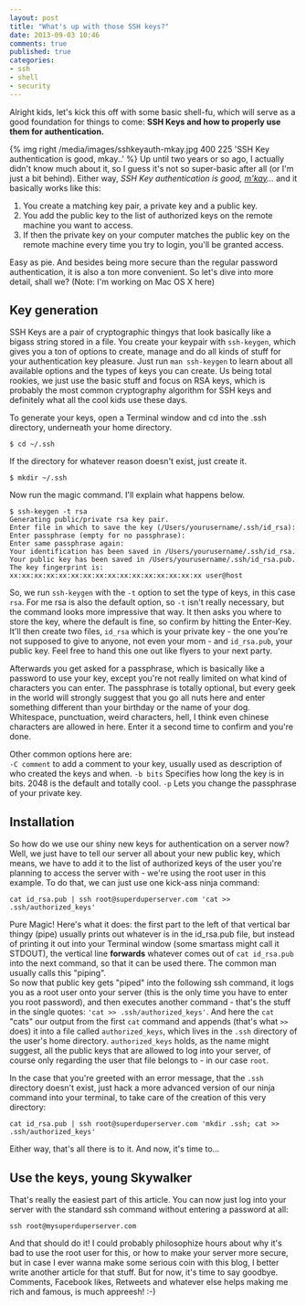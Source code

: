 ```yaml
---
layout: post
title: "What's up with those SSH keys?"
date: 2013-09-03 10:46
comments: true
published: true
categories:
- ssh
- shell
- security
---
```

Alright kids, let's kick this off with some basic shell-fu, 
which will serve as a good foundation for things to come: 
**SSH Keys and how to properly use them for authentication.**

{% img right /media/images/sshkeyauth-mkay.jpg 400 225 'SSH Key authentication is good, mkay..' %}
Up until two years or so ago, I actually didn't know much about it, 
so I guess it's not so super-basic after all (or I'm just a bit behind). 
Either way, *SSH Key authentication is good, [m'kay](http://www.youtube.com/watch?v=E4_tOiLB_Ko)...* 
and it basically works like this: 

1. You create a matching key pair, a private key and a public key.
2. You add the public key to the list of authorized keys on the remote machine you want to access.
3. If then the private key on your computer matches the public key on 
the remote machine every time you try to login, you'll be granted access.

Easy as pie. And besides being more secure than the regular password authentication, it
is also a ton more convenient. So let's dive into more detail, shall we? (Note: I'm working on Mac OS X here)

Key generation
--------------
SSH Keys are a pair of cryptographic thingys that look basically like a bigass string stored in a file. 
You create your keypair with `ssh-keygen`, which gives you a ton of options to create, manage and do
all kinds of stuff for your authentication key pleasure. Just run `man ssh-keygen` to learn about all
available options and the types of keys you can create. Us being total rookies, we just use the basic stuff and
focus on RSA keys, which is probably the most common cryptography algorithm for SSH keys and definitely 
what all the cool kids use these days.

To generate your keys, open a Terminal window and cd into the .ssh directory, underneath your home directory.
```
$ cd ~/.ssh
```
If the directory for whatever reason doesn't exist, just create it.
```
$ mkdir ~/.ssh
```
Now run the magic command. I'll explain what happens below.
```
$ ssh-keygen -t rsa
Generating public/private rsa key pair.
Enter file in which to save the key (/Users/yourusername/.ssh/id_rsa): 
Enter passphrase (empty for no passphrase): 
Enter same passphrase again: 
Your identification has been saved in /Users/yourusername/.ssh/id_rsa.
Your public key has been saved in /Users/yourusername/.ssh/id_rsa.pub.
The key fingerprint is:
xx:xx:xx:xx:xx:xx:xx:xx:xx:xx:xx:xx:xx:xx:xx:xx user@host
```
So, we run `ssh-keygen` with the `-t` option to set the type of keys, in this case `rsa`. For me rsa is 
also the default option, so `-t` isn't really necessary, but the command looks more impressive that way.
It then asks you where to store the key, where the default is fine, so confirm by hitting the Enter-Key. It'll
then create two files, `id_rsa` which is your private key - the one you're not supposed to give to anyone, not even your
mom - and `id_rsa.pub`, your public key. Feel free to hand this one out like flyers to your next party.

Afterwards you get asked for a passphrase, which is basically like a password to use your key, except you're not
really limited on what kind of characters you can enter. The passphrase is totally optional, but every geek in the 
world will strongly suggest that you go all nuts here and enter something different than your birthday or the name of your dog.
Whitespace, punctuation, weird characters, hell, I think even chinese characters are allowed in here. Enter it a second time
to confirm and you're done. 

Other common options here are:<br /> 
`-C comment` to add a comment to your key, usually used as description of who created the keys and when.
`-b bits` Specifies how long the key is in bits. 2048 is the default and totally cool.
`-p` Lets you change the passphrase of your private key.

Installation
------------
So how do we use our shiny new keys for authentication on a server now? 
Well, we just have to tell our server all about your new public key, which means, we have to add 
it to the list of authorized keys of the user you're planning to access the server with - we're using the root user in this example. 
To do that, we can just use one kick-ass ninja command:
```
cat id_rsa.pub | ssh root@superduperserver.com 'cat >> .ssh/authorized_keys'
```
Pure Magic! Here's what it does: the first part to the left of that vertical bar thingy (pipe) usually prints out 
whatever is in the id_rsa.pub file, but instead of printing it out into your Terminal window 
(some smartass might call it STDOUT), the vertical line
**forwards** whatever comes out of `cat id_rsa.pub` into the next command, so that it can be used there. The common man usually calls this 
"piping". 
<br/>
So now that public key gets "piped" into the following ssh command, it logs you as a root user onto your
server (this is the only time you have to enter you root password), and then executes another command - that's the stuff
in the single quotes: `'cat >> .ssh/authorized_keys'`. 
And here the `cat` "cats" our output from the first `cat` command and appends (that's what `>>` does) it
into a file called `authorized_keys`, which lives in the `.ssh` directory of the user's home directory.
`authorized_keys` holds, as the name might suggest, all the public keys that are allowed to log into 
your server, of course only regarding the user that file belongs to - in our case `root`.

In the case that you're greeted with an error message, that the `.ssh` directory doesn't exist, just hack a more advanced version 
of our ninja command into your terminal, to take care of the creation of this very directory:

```
cat id_rsa.pub | ssh root@superduperserver.com 'mkdir .ssh; cat >> .ssh/authorized_keys'
```
Either way, that's all there is to it. And now, it's time to...


Use the keys, young Skywalker
-----------------------------
That's really the easiest part of this article. You can now just log into your server with 
the standard ssh command without entering a password at all:

```
ssh root@mysuperduperserver.com
```
And that should do it! I could probably philosophize hours about why it's bad to use the root user 
for this, or how to make your server more secure, but in case I ever wanna make some serious coin with this
blog, I better write another article for that stuff. But for now, it's time to say goodbye. Comments, Facebook likes,
Retweets and whatever else helps making me rich and famous, is much appreesh! :-)

